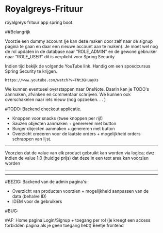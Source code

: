 # Royalgreys-Frituur
royalgreys frituur app spring boot

##Belangrijk

Voorzie een dummy account (je kan deze maken door zelf naar de signup pagina te gaan en daar een nieuwe
account aan te maken). Je moet wel nog de rol updaten in de database naar "ROLE_ADMIN" en de gewone gebruiker naar 
"ROLE_USER" dit is verplicht voor Spring Security

Indien tijd bekijk de volgende YouTube link. Handig om een spoedcursus Spring Security te krijgen.

`https://www.youtube.com/watch?v=TNt3GHuayXs`

We kunnen eventueel overstappen naar OneNote. Daarin kan je TODO's aanmaken, afvinken en commentaar schrijven. 
We kunnen ook overschakelen naar iets nieuw (nog opzoeken. . . )


#TODO:
Backend checkout applicatie.
 - Knoppen voor snacks (twee knoppen per rij!)
 - Sauzen objecten aanmaken + genereren met button
 - Burger objecten aanmaken + genereren met button
 - Overzicht creeeren voor de laatste orders + mogelijkheid orders schrappen van lijst.
 


 
 ---
 Voorzien dat de value van elk product gebruikt kan worden via logica; dwz: indien de value 1.0 (huidige prijs) dat deze
 in een text area kan voorzien worden

---
---

#BEZIG:
 Backend van de admin pagina's:
 - Overzicht van producten voorzien + mogelijkheid aanpassen van de data (behalve ID)   
 - IDEM voor de gebruikers



#BUG:



#AF:
Home pagina
Login/Signup + toegang per rol (je kreegt een access forbidden pagina als je geen toegang hebt)
Beetje frontend



